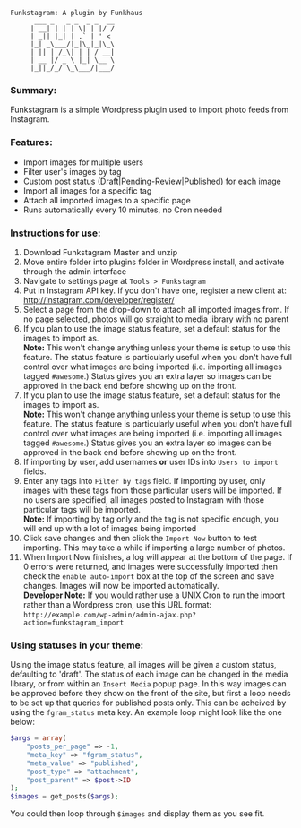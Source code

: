```
Funkstagram: A plugin by Funkhaus
      ___ _   _ _  _ _  __
     | __| | | | \| | |/ /
     | _|| |_| | .` | ' <
     |_| _\___/|_|\_|_|\_\
     | || | /_\| | | / __|
     | __ |/ _ \ |_| \__ \
     |_||_/_/ \_\___/|___/

```

### Summary:

Funkstagram is a simple Wordpress plugin used to import photo feeds from Instagram.

### Features:

* Import images for multiple users
* Filter user's images by tag
* Custom post status (Draft|Pending-Review|Published) for each image
* Import all images for a specific tag
* Attach all imported images to a specific page
* Runs automatically every 10 minutes, no Cron needed

### Instructions for use:

1. Download Funkstagram Master and unzip
2. Move entire folder into plugins folder in Wordpress install, and activate through the admin interface
3. Navigate to settings page at `Tools > Funkstagram`
4. Put in Instagram API key. If you don't have one, register a new client at: http://instagram.com/developer/register/
5. Select a page from the drop-down to attach all imported images from. If no page selected, photos will go straight to media library with no parent
6. If you plan to use the image status feature, set a default status for the images to import as.</br>
  **Note:** This won't change anything unless your theme is setup to use this feature. The status feature is particularly useful when you don't have full control over what images are being imported (i.e. importing all images tagged `#awesome`.) Status gives you an extra layer so images can be approved in the back end before showing up on the front.
6. If you plan to use the image status feature, set a default status for the images to import as. </br>
  **Note:** This won't change anything unless your theme is setup to use this feature. The status feature is particularly useful when you don't have full control over what images are being imported (i.e. importing all images tagged `#awesome`.) Status gives you an extra layer so images can be approved in the back end before showing up on the front.
7. If importing by user, add usernames **or** user IDs into `Users to import` fields.
8. Enter any tags into `Filter by tags` field. If importing by user, only images with these tags from those particular users will be imported. If no users are specified, all images posted to Instagram with those particular tags will be imported. </br>
  **Note:** If importing by tag only and the tag is not specific enough, you will end up with a lot of images being imported
9. Click save changes and then click the `Import Now` button to test importing. This may take a while if importing a large number of photos.
10. When Import Now finishes, a log will appear at the bottom of the page. If 0 errors were returned, and images were successfully imported then check the `enable auto-import` box at the top of the screen and save changes. Images will now be imported automatically. </br>
  **Developer Note:** If you would rather use a UNIX Cron to run the import rather than a Wordpress cron, use this URL format: `http://example.com/wp-admin/admin-ajax.php?action=funkstagram_import`

### Using statuses in your theme:

Using the image status feature, all images will be given a custom status, defaulting to 'draft'. The status of each image can be changed in the media library, or from
within an `Insert Media` popup page. In this way images can be approved before they show on the front of the site, but first a loop needs to be set up that queries
for published posts only. This can be acheived by using the `fgram_status` meta key. An example loop might look like the one below:
```php
$args = array(
    "posts_per_page" => -1,
    "meta_key" => "fgram_status",
    "meta_value" => "published",
    "post_type" => "attachment",
    "post_parent" => $post->ID
);
$images = get_posts($args);
```
You could then loop through `$images` and display them as you see fit.
